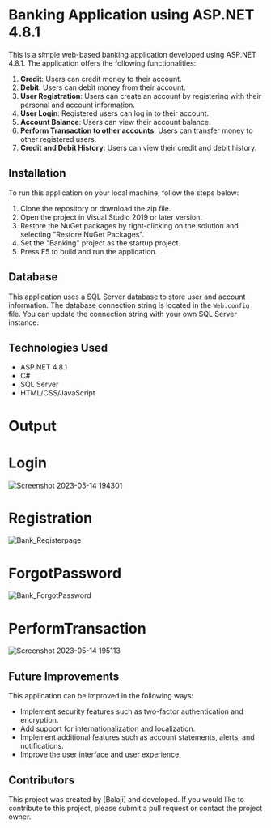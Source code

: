 # Banking Application using ASP.NET 4.8.1

This is a simple web-based banking application developed using ASP.NET 4.8.1. The application offers the following functionalities:

1. **Credit**: Users can credit money to their account.
2. **Debit**: Users can debit money from their account.
3. **User Registration**: Users can create an account by registering with their personal and account information.
4. **User Login**: Registered users can log in to their account.
5. **Account Balance**: Users can view their account balance.
6. **Perform Transaction to other accounts**: Users can transfer money to other registered users.
7. **Credit and Debit History**: Users can view their credit and debit history.

## Installation

To run this application on your local machine, follow the steps below:

1. Clone the repository or download the zip file.
2. Open the project in Visual Studio 2019 or later version.
3. Restore the NuGet packages by right-clicking on the solution and selecting "Restore NuGet Packages".
4. Set the "Banking" project as the startup project.
5. Press F5 to build and run the application.

## Database

This application uses a SQL Server database to store user and account information. The database connection string is located in the `Web.config` file. You can update the connection string with your own SQL Server instance.

## Technologies Used

- ASP.NET 4.8.1
- C#
- SQL Server
- HTML/CSS/JavaScript

# Output

# Login
![Screenshot 2023-05-14 194301](https://github.com/balaji1732000/Bank-Application-Using-ASP.Net/assets/70811241/a29085ec-3d53-42d9-b5cb-3ff73d56b9c3)



# Registration
![Bank_Registerpage](https://github.com/balaji1732000/Bank-Application-Using-ASP.Net/assets/70811241/e6c0d616-c2c5-46d4-aed3-45e9d54cde07)

# ForgotPassword
![Bank_ForgotPassword](https://github.com/balaji1732000/Bank-Application-Using-ASP.Net/assets/70811241/0ec37bb0-0a23-4a9c-af57-fcfddeace001)


# PerformTransaction
![Screenshot 2023-05-14 195113](https://github.com/balaji1732000/Bank-Application-Using-ASP.Net/assets/70811241/a810650a-b098-47e5-b28f-4e01d9196391)


## Future Improvements

This application can be improved in the following ways:

- Implement security features such as two-factor authentication and encryption.
- Add support for internationalization and localization.
- Implement additional features such as account statements, alerts, and notifications.
- Improve the user interface and user experience.

## Contributors

This project was created by [Balaji] and developed. If you would like to contribute to this project, please submit a pull request or contact the project owner.
